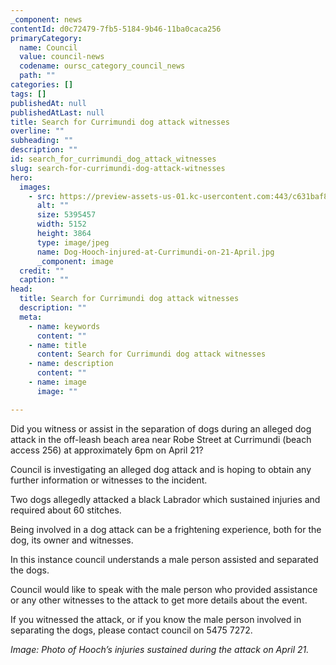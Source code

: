 ```yaml
---
_component: news
contentId: d0c72479-7fb5-5184-9b46-11ba0caca256
primaryCategory:
  name: Council
  value: council-news
  codename: oursc_category_council_news
  path: ""
categories: []
tags: []
publishedAt: null
publishedAtLast: null
title: Search for Currimundi dog attack witnesses
overline: ""
subheading: ""
description: ""
id: search_for_currimundi_dog_attack_witnesses
slug: search-for-currimundi-dog-attack-witnesses
hero:
  images:
    - src: https://preview-assets-us-01.kc-usercontent.com:443/c631baf8-1b46-001f-580c-d0001b68b4a8/5cf60f74-39b3-4161-936d-160a898918bb/Dog-Hooch-injured-at-Currimundi-on-21-April.jpg
      alt: ""
      size: 5395457
      width: 5152
      height: 3864
      type: image/jpeg
      name: Dog-Hooch-injured-at-Currimundi-on-21-April.jpg
      _component: image
  credit: ""
  caption: ""
head:
  title: Search for Currimundi dog attack witnesses
  description: ""
  meta:
    - name: keywords
      content: ""
    - name: title
      content: Search for Currimundi dog attack witnesses
    - name: description
      content: ""
    - name: image
      image: ""

---
```

Did you witness or assist in the separation of dogs during an alleged dog attack in the off-leash beach area near Robe Street at Currimundi (beach access 256) at approximately 6pm on April 21?

Council is investigating an alleged dog attack and is hoping to obtain any further information or witnesses to the incident.

Two dogs allegedly attacked a black Labrador which sustained injuries and required about 60 stitches.

Being involved in a dog attack can be a frightening experience, both for the dog, its owner and witnesses.

In this instance council understands a male person assisted and separated the dogs.

Council would like to speak with the male person who provided assistance or any other witnesses to the attack to get more details about the event.

If you witnessed the attack, or if you know the male person involved in separating the dogs, please contact council on 5475 7272.

*Image: Photo of Hooch’s injuries sustained during the attack on April 21.*
